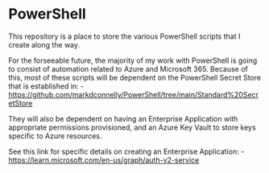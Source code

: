 # PowerShell

This repository is a place to store the various PowerShell scripts that I create along the way. 

For the forseeable future, the majority of my work with PowerShell is going to consist of automation related to Azure and Microsoft 365.
Because of this, most of these scripts will be dependent on the PowerShell Secret Store that is established in: 
    - https://github.com/markdconnelly/PowerShell/tree/main/Standard%20SecretStore

They will also be dependent on having an Enterprise Application with appropriate permissions provisioned, and an Azure Key Vault to store 
keys specific to Azure resources. 

See this link for specific details on creating an Enterprise Application:
    - https://learn.microsoft.com/en-us/graph/auth-v2-service